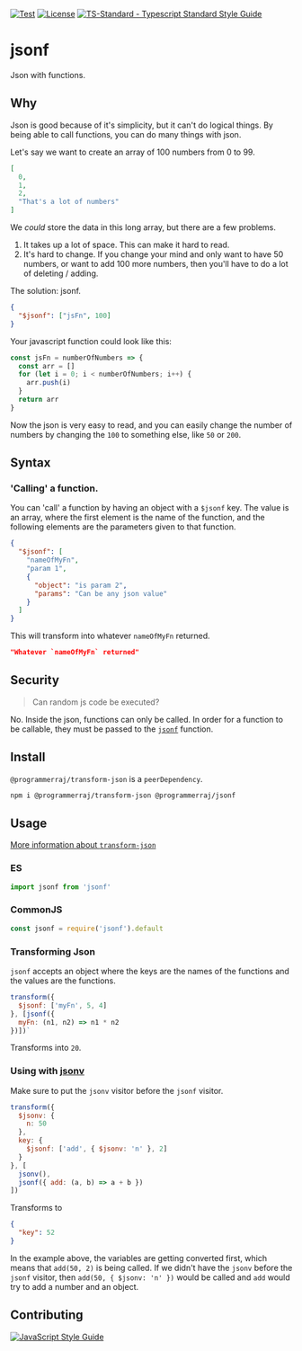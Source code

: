 [![Test](https://github.com/ChocolateLoverRaj/jsonf/actions/workflows/test.yml/badge.svg)](https://github.com/ChocolateLoverRaj/jsonf/actions/workflows/test.yml)
[![License](https://badgen.net/github/license/standard/ts-standard)](https://github.com/ChocolateLoverRaj/jsonf/blob/main/LICENSE)
[![TS-Standard - Typescript Standard Style Guide](https://badgen.net/badge/code%20style/ts-standard/blue?icon=typescript)](https://github.com/standard/ts-standard)

# jsonf
Json with functions.

## Why
Json is good because of it's simplicity, but it can't do logical things. By being able to call functions, you can do many things with json.

Let's say we want to create an array of 100 numbers from 0 to 99.
```json
[
  0,
  1,
  2,
  "That's a lot of numbers"
]
```
We *could* store the data in this long array, but there are a few problems.

1. It takes up a lot of space. This can make it hard to read.
2. It's hard to change. If you change your mind and only want to have 50 numbers, or want to add 100 more numbers, then you'll have to do a lot of deleting / adding.

The solution: jsonf.
```json
{
  "$jsonf": ["jsFn", 100]
}
```
Your javascript function could look like this:
```js
const jsFn = numberOfNumbers => {
  const arr = []
  for (let i = 0; i < numberOfNumbers; i++) {
    arr.push(i)
  }
  return arr
}
```
Now the json is very easy to read, and you can easily change the number of numbers by changing the `100` to something else, like `50` or `200`.

## Syntax

### 'Calling' a function.
You can 'call' a function by having an object with a `$jsonf` key. The value is an array, where the first element is the name of the function, and the following elements are the parameters given to that function.
```json
{
  "$jsonf": [
    "nameOfMyFn", 
    "param 1", 
    { 
      "object": "is param 2",
      "params": "Can be any json value"
    }
  ]
}
```
This will transform into whatever `nameOfMyFn` returned.
```json
"Whatever `nameOfMyFn` returned"
```

## Security
> Can random js code be executed?

No. Inside the json, functions can only be called. In order for a function to be callable, they must be passed to the [`jsonf`](#Transforming-Json) function.

## Install
`@programmerraj/transform-json` is a `peerDependency`.
```bash
npm i @programmerraj/transform-json @programmerraj/jsonf
```

## Usage
[More information about `transform-json`](https://github.com/ChocolateLoverRaj/json-transformer#usage)

### ES
```js
import jsonf from 'jsonf'
```

### CommonJS
```js
const jsonf = require('jsonf').default
```

### Transforming Json
`jsonf` accepts an object where the keys are the names of the functions and the values are the functions.
```js
transform({
  $jsonf: ['myFn', 5, 4]
}, [jsonf({
  myFn: (n1, n2) => n1 * n2
})])`
```
Transforms into `20`.

### Using with [jsonv](https://github.com/ChocolateLoverRaj/jsonv#readme)
Make sure to put the `jsonv` visitor before the `jsonf` visitor.
```js
transform({
  $jsonv: {
    n: 50
  },
  key: {
    $jsonf: ['add', { $jsonv: 'n' }, 2]
  }
}, [
  jsonv(),
  jsonf({ add: (a, b) => a + b })
])
```
Transforms to
```json
{
  "key": 52
}
```
In the example above, the variables are getting converted first, which means that `add(50, 2)` is being called. If we didn't have the `jsonv` before the `jsonf` visitor, then `add(50, { $jsonv: 'n' })` would be called and `add` would try to add a number and an object.

## Contributing
[![JavaScript Style Guide](https://cdn.rawgit.com/standard/standard/master/badge.svg)](https://github.com/standard/eslint-config-standard-with-typescript)
